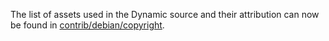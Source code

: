The list of assets used in the Dynamic source and their attribution can now be found in [contrib/debian/copyright](../contrib/debian/copyright).
